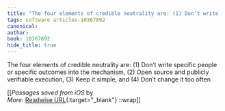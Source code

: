 ```yaml
---
title: "The four elements of credible neutrality are: (1) Don’t write ..."
tags: software articles-10367892
canonical: 
author: 
book: 10367892
hide_title: true
---
```


The four elements of credible neutrality are: (1) Don’t write specific people or specific outcomes into the mechanism, (2) Open source and publicly verifiable execution, (3) Keep it simple, and (4) Don’t change it too often


[[<cite>_Passages saved from iOS_</cite> by  <br>
_More_: [Readwise URL](https://readwise.io/open/211854155){:target="_blank"}
::wrap]]